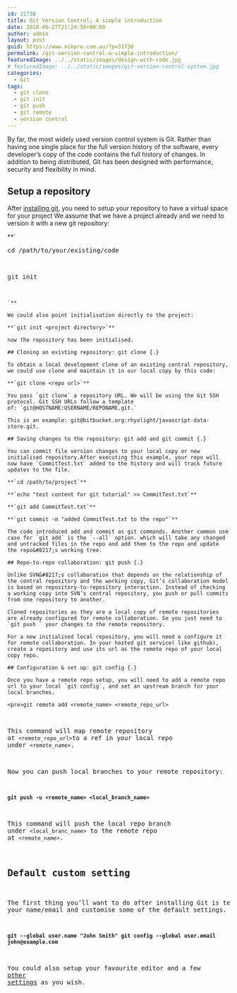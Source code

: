 ```yaml
---
id: 31738
title: Git Version Control; A simple introduction
date: 2018-06-27T21:24:58+00:00
author: admin
layout: post
guid: https://www.nikpro.com.au/?p=31738
permalink: /git-version-control-a-simple-introduction/
featuredImage: ../../static/images/design-with-code.jpg
# featuredImage: ../../static/images/git-version-control-system.jpg
categories:
  - Git
tags:
  - git clone
  - git init
  - git push
  - git remote
  - version control
---
```

By far, the most widely used version control system is Git. Rather than having one single place for the full version history of the software, every developer&#8217;s copy of the code contains the full history of changes. In addition to being distributed, Git has been designed with performance, security and flexibility in mind.

## Setup a repository

After <a href="https://git-scm.com/book/en/v2/Getting-Started-Installing-Git" target="_blank" rel="noopener noreferrer">installing git</a>, you need to setup your repository to have a virtual space for your project We assume that we have a project already and we need to version it with a new git repository:

**`<pre>cd /path/to/your/existing/code 

git init
```
`**

We could also point initialisation directly to the project:

**`git init <project directory>`**

now the repository has been initialised.

## Cloning an existing repository: git clone {.}

To obtain a local development clone of an existing central repository, we could use clone and maintain it in our local copy by this code:

**`git clone <repo url>`**

You pass `git clone` a repository URL. We will be using the Git SSH protocol. Git SSH URLs follow a template of: `git@HOSTNAME:USERNAME/REPONAME.git.`

This is an example: git@bitbucket.org:rhyolight/javascript-data-store.git.

## Saving changes to the repository: git add and git commit {.}

You can commit file version changes to your local copy or new initialised repository.After executing this example, your repo will now have `CommitTest.txt` added to the history and will track future updates to the file.

**`cd /path/to/project`** 

**`echo "test content for git tutorial" >> CommitTest.txt`** 

**`git add CommitTest.txt`** 

**`git commit -m "added CommitTest.txt to the repo"`**

The code introduced add and commit as git commands. Another common use case for `git add` is the `--all` option. which will take any changed and untracked files in the repo and add them to the repo and update the repo&#8217;s working tree.

## Repo-to-repo collaboration: git push {.}

Unlike SVN&#8217;s collaboration that depends on the relationship of the central repository and the working copy, Git’s collaboration model is based on repository-to-repository interaction. Instead of checking a working copy into SVN’s central repository, you push or pull commits from one repository to another.

Cloned repositories as they are a local copy of remote repositories are already configured for remote collaboration. So you just need to `git push ` your changes to the remote repository.

For a new initialised local repository, you will need o configure it for remote collaboration. In your hosted git service( like github), create a repository and use its url as the remote repo of your local copy repo.

## Configuration & set up: git config {.}

Once you have a remote repo setup, you will need to add a remote repo url to your local `git config`, and set an upstream branch for your local branches.

<pre>git remote add <remote_name> <remote_repo_url>
```


This command will map remote repository at `<remote_repo_url>`to a ref in your local repo under `<remote_name>`. 

Now you can push local branches to your remote repository:

**`git push -u <remote_name> <local_branch_name>`**

This command will push the local repo branch under `<local_branc_name>` to the remote repo at `<remote_name>`.

## Default custom setting

The first thing you’ll want to do after installing Git is tell it your name/email and customise some of the default settings.

**`git --global user.name "John Smith" git config --global user.email john@example.com`**

You could also setup your favourite editor and a few <a href="https://www.atlassian.com/git/tutorials/why-git" target="_blank" rel="noopener noreferrer">other settings</a> as you wish.